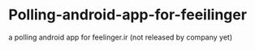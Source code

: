 # Polling-android-app-for-feeilinger
a polling android app for feelinger.ir (not released by company yet)
